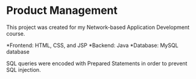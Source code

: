 # Product Management

This project was created for my Network-based Application Development course. 

*Frontend: HTML, CSS, and JSP 
*Backend: Java 
*Database: MySQL database 

SQL queries were encoded with Prepared Statements in order to prevent SQL injection.
